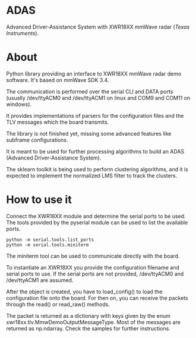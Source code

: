 # ADAS

Advanced Driver-Assistance System with XWR18XX mmWave radar (_Texas Instruments_).

# About

Python library providing an interface to XWR18XX mmWave radar demo software. It's based on mmWave SDK 3.4.

The communication is performed over the serial CLI and DATA ports (usually /dev/ttyACM0 and /dev/ttyACM1 on linux and COM9 and COM11 on windows).

It provides implementations of parsers for the configuration files and the TLV messages which the board transmits.

The library is not finished yet, missing some advanced features like subframe configurations.

It is meant to be used for further processing algorithms to build an ADAS (Advanced Driver-Assistance System).

The sklearn toolkit is being used to perform clustering algorithms, and it is expected to implement the normalized LMS filter to track the clusters.

# How to use it

Connect the XWR18XX module and determine the serial ports to be used. The tools provided by the pyserial module can be used to list the available ports.

```
python -m serial.tools.list_ports
python -m serial.tools.miniterm
```

The miniterm tool can be used to communicate directly with the board.

To instantiate an XWR18XX you provide the configuration filename and serial ports to use. If the serial ports are not provided, /dev/ttyACM0 and /dev/ttyACM1 are assumed.

After the object is created, you have to load_config() to load the configuration file onto the board. For then on, you can receive the packets through the read() or read_raw() methods.

The packet is returned as a dictionary with keys given by the enum xwr18xx.tlv.MmwDemoOutputMessageType. Most of the messages are returned as np.ndarray. Check the samples for further instructions.
